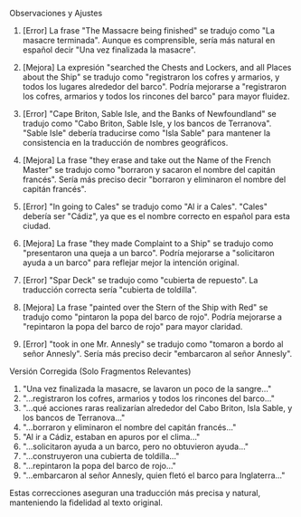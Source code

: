 Observaciones y Ajustes

1. [Error] La frase "The Massacre being finished" se tradujo como "La masacre terminada". Aunque es comprensible, sería más natural en español decir "Una vez finalizada la masacre".

2. [Mejora] La expresión "searched the Chests and Lockers, and all Places about the Ship" se tradujo como "registraron los cofres y armarios, y todos los lugares alrededor del barco". Podría mejorarse a "registraron los cofres, armarios y todos los rincones del barco" para mayor fluidez.

3. [Error] "Cape Briton, Sable Isle, and the Banks of Newfoundland" se tradujo como "Cabo Briton, Sable Isle, y los bancos de Terranova". "Sable Isle" debería traducirse como "Isla Sable" para mantener la consistencia en la traducción de nombres geográficos.

4. [Mejora] La frase "they erase and take out the Name of the French Master" se tradujo como "borraron y sacaron el nombre del capitán francés". Sería más preciso decir "borraron y eliminaron el nombre del capitán francés".

5. [Error] "In going to Cales" se tradujo como "Al ir a Cales". "Cales" debería ser "Cádiz", ya que es el nombre correcto en español para esta ciudad.

6. [Mejora] La frase "they made Complaint to a Ship" se tradujo como "presentaron una queja a un barco". Podría mejorarse a "solicitaron ayuda a un barco" para reflejar mejor la intención original.

7. [Error] "Spar Deck" se tradujo como "cubierta de repuesto". La traducción correcta sería "cubierta de toldilla".

8. [Mejora] La frase "painted over the Stern of the Ship with Red" se tradujo como "pintaron la popa del barco de rojo". Podría mejorarse a "repintaron la popa del barco de rojo" para mayor claridad.

9. [Error] "took in one Mr. Annesly" se tradujo como "tomaron a bordo al señor Annesly". Sería más preciso decir "embarcaron al señor Annesly".

Versión Corregida (Solo Fragmentos Relevantes)

1. "Una vez finalizada la masacre, se lavaron un poco de la sangre..."
2. "...registraron los cofres, armarios y todos los rincones del barco..."
3. "...qué acciones raras realizarían alrededor del Cabo Briton, Isla Sable, y los bancos de Terranova..."
4. "...borraron y eliminaron el nombre del capitán francés..."
5. "Al ir a Cádiz, estaban en apuros por el clima..."
6. "...solicitaron ayuda a un barco, pero no obtuvieron ayuda..."
7. "...construyeron una cubierta de toldilla..."
8. "...repintaron la popa del barco de rojo..."
9. "...embarcaron al señor Annesly, quien fletó el barco para Inglaterra..."

Estas correcciones aseguran una traducción más precisa y natural, manteniendo la fidelidad al texto original.